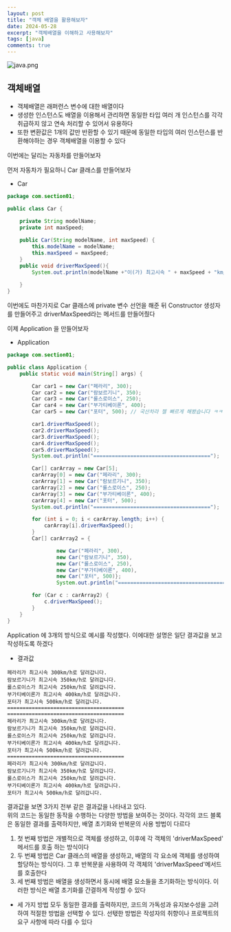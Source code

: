 ```yaml
---
layout: post
title: "객체 배열을 활용해보자"
date: 2024-05-28
excerpt: "객체배열을 이해하고 사용해보자"
tags: [java]
comments: true
---
```


![java.png](..%2Fassets%2Fimg%2Fjava.png)

## 객체배열
- 객체배열은 래퍼런스 변수에 대한 배열이다
- 생성한 인스턴스도 배열을 이용해서 관리하면 동일한 타입 여러 개 인스턴스를 각각 취급하지 않고 연속 처리할 수 있어서 유용하다
- 또한 변환값은 1개의 값만 반환할 수 있기 때문에 동일한 타입의 여러 인스턴스를 반환해야하는 경우 객체배열을 이용할 수 있다

이번에는 달리는 자동차를 만들어보자

먼저 자동차가 필요하니 Car 클래스를 만들어보자

- Car

```java
package com.section01;

public class Car {
    
    private String modelName;
    private int maxSpeed;

    public Car(String modelName, int maxSpeed) {
        this.modelName = modelName;
        this.maxSpeed = maxSpeed;
    }
    public void driverMaxSpeed(){
        System.out.println(modelName +"이(가) 최고시속 " + maxSpeed + "km/h로 달려갑니다.");
        
    }
}
```

이번에도 마찬가지로 Car 클래스에 private 변수 선언을 해준 뒤 Constructor 생성자를 만들어주고 driverMaxSpeed라는 메서드를 만들어줬다

이제 Application 을 만들어보자

- Application

```java
package com.section01;

public class Application {
    public static void main(String[] args) {

        Car car1 = new Car("페라리", 300);
        Car car2 = new Car("람보르기니", 350);
        Car car3 = new Car("롤스로이스", 250);
        Car car4 = new Car("부가티베이론", 400);
        Car car5 = new Car("포터", 500); // 국산차라 젤 빠르게 해봤습니다 ㅋㅋ

        car1.driverMaxSpeed();
        car2.driverMaxSpeed();
        car3.driverMaxSpeed();
        car4.driverMaxSpeed();
        car5.driverMaxSpeed();
        System.out.println("======================================");

        Car[] carArray = new Car[5];
        carArray[0] = new Car("페라리", 300);
        carArray[1] = new Car("람보르기니", 350);
        carArray[2] = new Car("롤스로이스", 250);
        carArray[3] = new Car("부가티베이론", 400);
        carArray[4] = new Car("포터", 500);
        System.out.println("======================================");

        for (int i = 0; i < carArray.length; i++) {
            carArray[i].driverMaxSpeed();
        }
        Car[] carArray2 = {

                new Car("페라리", 300),
                new Car("람보르기니", 350),
                new Car("롤스로이스", 250),
                new Car("부가티베이론", 400),
                new Car("포터", 500)};
                System.out.println("======================================");

        for (Car c : carArray2) {
            c.driverMaxSpeed();
        }
    }
}
```
Application 에 3개의 방식으로 예시를 작성했다.
이에대한 설명은 일단 결과값을 보고 작성하도록 하겠다

- 결과값

```
페라리가 최고시속 300km/h로 달려갑니다.
람보르기니가 최고시속 350km/h로 달려갑니다.
롤스로이스가 최고시속 250km/h로 달려갑니다.
부가티베이론가 최고시속 400km/h로 달려갑니다.
포터가 최고시속 500km/h로 달려갑니다.
======================================
======================================
페라리가 최고시속 300km/h로 달려갑니다.
람보르기니가 최고시속 350km/h로 달려갑니다.
롤스로이스가 최고시속 250km/h로 달려갑니다.
부가티베이론가 최고시속 400km/h로 달려갑니다.
포터가 최고시속 500km/h로 달려갑니다.
======================================
페라리가 최고시속 300km/h로 달려갑니다.
람보르기니가 최고시속 350km/h로 달려갑니다.
롤스로이스가 최고시속 250km/h로 달려갑니다.
부가티베이론가 최고시속 400km/h로 달려갑니다.
포터가 최고시속 500km/h로 달려갑니다.
```

결과값을 보면 3가지 전부 같은 결과값을 나타내고 있다.<br>
위의 코드는 동일한 동작을 수행하는 다양한 방법을 보여주는 것이다. 각각의 코드 블록은 동일한 결과를 출력하지만, 배열 초기화와 반복문의 사용 방법이 다르다
1. 첫 번째 방법은 개별적으로 객체를 생성하고, 이후에 각 객체의 'driverMaxSpeed' 메서드를 호출 하는 방식이다
2. 두 번째 방법은 Car 클래스의 배열을 생성하고, 배열의 각 요소에 객체를 생성하여 할당하는 방식이다. 그 후 반복문을 사용하여 각 객체의 'driverMaxSpeed'메서드를 호출한다
3. 세 번째 방법은 배열을 생성하면서 동시에 배열 요소들을 초기화하는 방식이다. 이러한 방식은 배열 초기화를 간결하게 작성할 수 있다

- 세 가지 방법 모두 동일한 결과를 출력하지만, 코드의 가독성과 유지보수성을 고려하여 적절한 방법을 선택할 수 있다. 선탟한 방법은 작성자의 취향이나 프로젝트의 요구 사항에 따라 다를 수 있다


